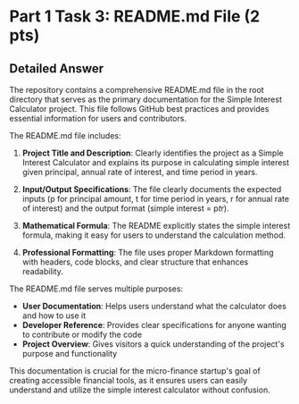 # Part 1 Task 3: README.md File (2 pts)

## Detailed Answer

The repository contains a comprehensive README.md file in the root directory that serves as the primary documentation for the Simple Interest Calculator project. This file follows GitHub best practices and provides essential information for users and contributors.

The README.md file includes:

1. **Project Title and Description**: Clearly identifies the project as a Simple Interest Calculator and explains its purpose in calculating simple interest given principal, annual rate of interest, and time period in years.

2. **Input/Output Specifications**: The file clearly documents the expected inputs (p for principal amount, t for time period in years, r for annual rate of interest) and the output format (simple interest = p*t*r).

3. **Mathematical Formula**: The README explicitly states the simple interest formula, making it easy for users to understand the calculation method.

4. **Professional Formatting**: The file uses proper Markdown formatting with headers, code blocks, and clear structure that enhances readability.

The README.md file serves multiple purposes:
- **User Documentation**: Helps users understand what the calculator does and how to use it
- **Developer Reference**: Provides clear specifications for anyone wanting to contribute or modify the code
- **Project Overview**: Gives visitors a quick understanding of the project's purpose and functionality

This documentation is crucial for the micro-finance startup's goal of creating accessible financial tools, as it ensures users can easily understand and utilize the simple interest calculator without confusion.
